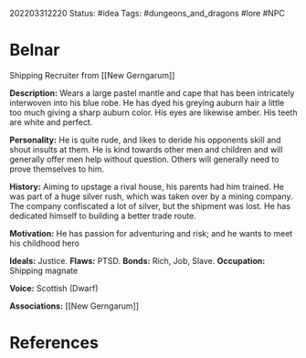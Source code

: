 202203312220
Status: #idea
Tags: #dungeons_and_dragons #lore #NPC 

# Belnar
Shipping Recruiter from [[New Gerngarum]]

**Description:** Wears a large pastel mantle and cape that has been intricately interwoven into his blue robe. He has dyed his greying auburn hair a little too much giving a sharp auburn color. His eyes are likewise amber. His teeth are white and perfect.

**Personality:** He is quite rude, and likes to deride his opponents skill and shout insults at them. He is kind towards other men and children and will generally offer men help without question. Others will generally need to prove themselves to him.

**History:** Aiming to upstage a rival house, his parents had him trained. He was part of a huge silver rush, which was taken over by a mining company. The company confiscated a lot of silver, but the shipment was lost. He has dedicated himself to building a better trade route.

**Motivation:** He has passion for adventuring and risk; and he wants to meet his childhood hero

**Ideals:** Justice. **Flaws:** PTSD. **Bonds:** Rich, Job, Slave. **Occupation:** Shipping magnate

**Voice:** Scottish (Dwarf)

**Associations:** [[New Gerngarum]]


# References